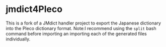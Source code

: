 jmdict4Pleco
======

This is a fork of a JMdict handler project to export the Japanese dictionary into the Pleco dictionary format. Note:I recommend using the `split` bash command before importing an importing each of the generated files individually.
